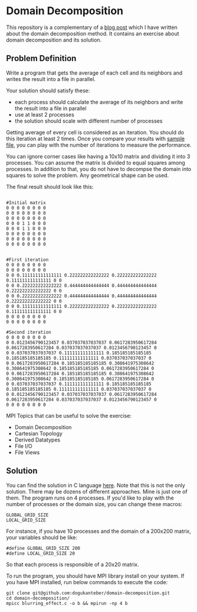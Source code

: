 # Domain Decomposition

This repository is a complementary of a <a href="insert link">blog post</a> which I have written about the domain decomposition method. It contains an exercise about domain decomposition and its solution.

## Problem Definition

Write a program that gets the average of each cell and its neighbors and writes the result into a file in parallel.

Your solution should satisfy these:

* each process should calculate the average of its neighbors and write the result into a file in parallel
* use at least 2 processes
* the solution should scale with different number of processes

Getting average of every cell is considered as an iteration. You should do this iteration at least 2 times. Once you compare your results with [sample file](sample_output), you can play with the number of iterations to measure the performance.


You can ignore corner cases like having a 10x10 matrix and dividing it into 3 processes. You can assume the matrix is divided to equal squares among processes. In addition to that, you do not have to decompse the domain into squares to solve the problem. Any geometrical shape can be used.


The final result should look like this:
```

#Initial matrix
0 0 0 0 0 0 0 0
0 0 0 0 0 0 0 0
0 0 0 0 0 0 0 0
0 0 0 1 1 0 0 0
0 0 0 1 1 0 0 0
0 0 0 0 0 0 0 0
0 0 0 0 0 0 0 0
0 0 0 0 0 0 0 0


#First iteration
0 0 0 0 0 0 0 0
0 0 0 0 0 0 0 0
0 0 0.111111111111111 0.222222222222222 0.222222222222222 0.111111111111111 0 0
0 0 0.222222222222222 0.444444444444444 0.444444444444444 0.222222222222222 0 0
0 0 0.222222222222222 0.444444444444444 0.444444444444444 0.222222222222222 0 0
0 0 0.111111111111111 0.222222222222222 0.222222222222222 0.111111111111111 0 0
0 0 0 0 0 0 0 0
0 0 0 0 0 0 0 0

#Second iteration
0 0 0 0 0 0 0 0
0 0.0123456790123457 0.037037037037037 0.0617283950617284 0.0617283950617284 0.037037037037037 0.0123456790123457 0
0 0.037037037037037 0.111111111111111 0.185185185185185 0.185185185185185 0.111111111111111 0.037037037037037 0
0 0.0617283950617284 0.185185185185185 0.308641975308642 0.308641975308642 0.185185185185185 0.0617283950617284 0
0 0.0617283950617284 0.185185185185185 0.308641975308642 0.308641975308642 0.185185185185185 0.0617283950617284 0
0 0.037037037037037 0.111111111111111 0.185185185185185 0.185185185185185 0.111111111111111 0.037037037037037 0
0 0.0123456790123457 0.037037037037037 0.0617283950617284 0.0617283950617284 0.037037037037037 0.0123456790123457 0
0 0 0 0 0 0 0 0
```


MPI Topics that can be useful to solve the exercise:

* Domain Decomposition
* Cartesian Topology
* Derived Datatypes
* File I/O
* File Views

## Solution

You can find the solution in C language [here](blurring_effect.c). Note that this is not the only solution. There may be dozens of different approaches. Mine is just one of them. The program runs on 4 processes. If you'd like to play with the number of processes or the domain size, you can change these macros:

```
GLOBAL_GRID_SIZE
LOCAL_GRID_SIZE
```

For instance, if you have 10 processes and the domain of a 200x200 matrix, your variables should be like:
```
#define GLOBAL_GRID_SIZE 200
#define LOCAL_GRID_SIZE 20
```
So that each process is responsible of a 20x20 matrix.

To run the program, you should have MPI library install on your system. If you have MPI installed, run below commands to execute the code:
```
git clone git@github.com:dogukanteber/domain-decomposition.git
cd domain-decomposition/
mpicc blurring_effect.c -o b && mpirun -np 4 b
```

